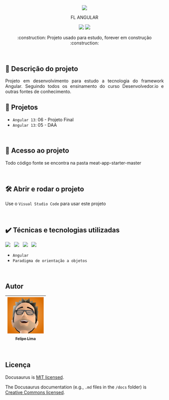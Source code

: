 <p align="center"><img src="https://user-images.githubusercontent.com/20684484/146604723-aaebda4e-f52e-4afd-b423-0b7ef7d63030.png" width="170" align="center"></p>
<p align="center">FL ANGULAR</p>
<p align="center">
<img src="https://img.shields.io/badge/STATUS-EM%20DESENVOLVIMENTO-e23237">
<img src="https://img.shields.io/badge/PROJECT%20VERSION-1.0.0-b52e31">
</p>
<p align="center"> 
    :construction:  Projeto usado para estudo, forever em construção  :construction:
</p>

<BR>

## 📃 Descrição do projeto

<p align="justify">
 Projeto em desenvolvimento para estudo a tecnologia do framework Angular. Seguindo todos os ensinamento do curso Desenvolvedor.io e outras fontes de conhecimento.



<BR>

## :hammer: Projetos

- `Angular 13`: 06 - Projeto Final
- `Angular 13`: 05 - DAA

<BR>

## 📁 Acesso ao projeto

Todo código fonte se encontra na pasta meat-app-starter-master

<BR>

## 🛠️ Abrir e rodar o projeto

Use o ``Visual Studio Code`` para usar este projeto

<BR>

## ✔️ Técnicas e tecnologias utilizadas

<p align="justify">
<img width="90" src="https://cdn.jsdelivr.net/gh/devicons/devicon/icons/angularjs/angularjs-plain.svg">
&nbsp;&nbsp;<img width="90" src="https://cdn.jsdelivr.net/gh/devicons/devicon/icons/git/git-original.svg">
&nbsp;&nbsp;<img width="90"  src="https://cdn.jsdelivr.net/gh/devicons/devicon/icons/typescript/typescript-original.svg">
&nbsp;&nbsp;<img width="90" src="https://cdn.jsdelivr.net/gh/devicons/devicon/icons/vscode/vscode-original.svg">
</p>

- ``Angular``
- ``Paradigma de orientação a objetos``

<BR>

## Autor

| [<img src="https://github.com/felip3fl/felip3fl/blob/main/Material/Nick/nick1.jpg?raw=true" width=115><br><sub>Felipe Lima</sub>](https://github.com/felip3fl) | 
| :---: 
  
<BR>
  
## Licença

Docusaurus is [MIT licensed](./LICENSE).

The Docusaurus documentation (e.g., `.md` files in the `/docs` folder) is [Creative Commons licensed](./LICENSE-docs).
